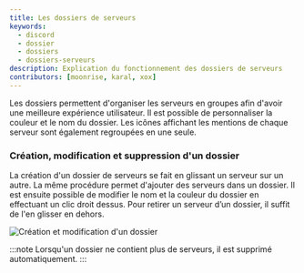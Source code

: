 ```yaml
---
title: Les dossiers de serveurs
keywords:
  - discord
  - dossier
  - dossiers
  - dossiers-serveurs
description: Explication du fonctionnement des dossiers de serveurs
contributors: [moonrise, karal, xox]
---
```


Les dossiers permettent d'organiser les serveurs en groupes afin d'avoir une meilleure expérience utilisateur. Il est possible de personnaliser la couleur et le nom du dossier. Les icônes affichant les mentions de chaque serveur sont également regroupées en une seule.

### Création, modification et suppression d'un dossier
La création d'un dossier de serveurs se fait en glissant un serveur sur un autre. La même procédure permet d'ajouter des serveurs dans un dossier. Il est ensuite possible de modifier le nom et la couleur du dossier en effectuant un clic droit dessus. Pour retirer un serveur d’un dossier, il suffit de l'en glisser en dehors.

![Création et modification d'un dossier](https://i.dfr.gg/pC9.gif)

:::note
Lorsqu'un dossier ne contient plus de serveurs, il est supprimé automatiquement.
:::
